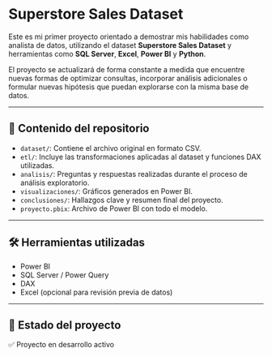 # Superstore Sales Dataset

Este es mi primer proyecto orientado a demostrar mis habilidades como analista de datos, utilizando el dataset **Superstore Sales Dataset** y herramientas como **SQL Server**, **Excel**, **Power BI** y **Python**.

El proyecto se actualizará de forma constante a medida que encuentre nuevas formas de optimizar consultas, incorporar análisis adicionales o formular nuevas hipótesis que puedan explorarse con la misma base de datos.

---

## 📁 Contenido del repositorio

- `dataset/`: Contiene el archivo original en formato CSV.
- `etl/`: Incluye las transformaciones aplicadas al dataset y funciones DAX utilizadas.
- `analisis/`: Preguntas y respuestas realizadas durante el proceso de análisis exploratorio.
- `visualizaciones/`: Gráficos generados en Power BI.
- `conclusiones/`: Hallazgos clave y resumen final del proyecto.
- `proyecto.pbix`: Archivo de Power BI con todo el modelo.

---

## 🛠️ Herramientas utilizadas

- Power BI
- SQL Server / Power Query
- DAX
- Excel (opcional para revisión previa de datos)

---

## 📌 Estado del proyecto

✅ Proyecto en desarrollo activo  
